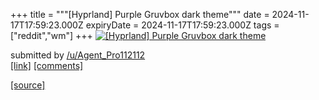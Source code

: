 +++
title = """[Hyprland] Purple Gruvbox dark theme"""
date = 2024-11-17T17:59:23.000Z
expiryDate = 2024-11-17T17:59:23.000Z
tags = ["reddit","wm"]
+++
[![[Hyprland] Purple Gruvbox dark theme ](https://preview.redd.it/ixg87wju3i1e1.png?width=640&crop=smart&auto=webp&s=eb0105bd80713608a3f468aa93a646af0ab058f3 "[Hyprland] Purple Gruvbox dark theme ")](https://www.reddit.com/r/unixporn/comments/1gtjeos/hyprland_purple_gruvbox_dark_theme/)

submitted by [/u/Agent\_Pro112112](https://www.reddit.com/user/Agent_Pro112112)  
[\[link\]](https://i.redd.it/ixg87wju3i1e1.png) [\[comments\]](https://www.reddit.com/r/unixporn/comments/1gtjeos/hyprland_purple_gruvbox_dark_theme/)

[[source]](https://www.reddit.com/r/unixporn/comments/1gtjeos/hyprland_purple_gruvbox_dark_theme/)
